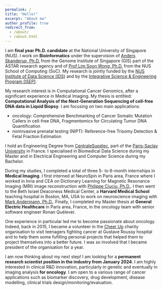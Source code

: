 ```yaml
---
permalink: /
title: "Hello!"
excerpt: "About me"
author_profile: true
redirect_from: 
  - /about/
  - /about.html
---
```


I am **final year Ph.D. candidate** at the National University of Singapore (NUS). I work on **Bioinformatics** under the supervision of [Anders Skanderup, Ph.D.](https://www.skandlab.org/) from the Genome Institute of Singapore (GIS) part of the ASTAR research agency and of [Prof Lim Soon Wong, Ph.D.](https://www.comp.nus.edu.sg/cs/bio/wongls/) from the NUS School of Computing (SoC). My research is jointly funded by the [NUS Institute of Data Science (IDS)](https://ids.nus.edu.sg) and by the [Integrative Science & Engineering Program (ISEP)](https://isep.nus.edu.sg). 

My research interest is in Computational Cancer Genomics, after a significant experience in Medical Imaging. My thesis is entitled:
**Computational Analysis of the Next-Generation Sequencing of cell-free DNA data in Liquid Biopsy**.
I am focusing on two main applications:
- oncology: Comprehensive Benchmarking of Cancer Somatic Mutation Callers in cell-free DNA, Fragmentomics for Circulating Tumor DNA Quantification
- noninvasive prenatal testing (NIPT): Reference-free Trisomy Detection \& Fetal Fraction Estimation

I hold an Engineering Degree from [CentraleSupélec](https://www.centralesupelec.fr/en), part of the [Paris-Saclay University](https://www.universite-paris-saclay.fr/en) in France. I specialised in Biomedical Data Science during my Master and in Electrical Engineering and Computer Science during my Bachelor.

During my studies, I completed a total of three 5- to 6-month internships in **Medical Imaging**.
I first interned at NeuroSpin in Paris area, France where I worked in Inria and CEA on Dictionary Learning for Magnetic Resonance Imaging (MRI) image reconstruction with [Philippe Ciuciu, Ph.D.](https://scholar.google.com/citations?hl=en&user=X-w36z8AAAAJ&view_op=list_works). I then went to the Beth Israel Deaconess Medical Center, a **Harvard Medical School** teaching hospital in Boston, MA, USA to work on neuroscience imaging with [Mark Andermann, Ph.D.](https://www.andermannlab.com/research). Finally, I completed my Master thesis at **General Electric Healthcare** in Paris area, France, in the oncology team with senior software engineer Ronan Quélever. 

One experience in particular led me to become passionate about oncology. Indeed, back in 2015, I became a volunteer in the [Cheer Up](https://cheer-up.fr/) charity organisation to visit teenagers fighting cancer at Gustave Roussy hospital and to help them some fufilling personal projects that helped them to project themselves into a better future. I was so involved that I became president of the organisation for a year.

I am now thinking about my next step! I am looking for a **permanent research scientist position in the industry from January 2024**. I am highly interested in clinical R&D innovation, particularly in genetic and eventually in imaging analysis **for oncology**. I am open to a various range of cancer applications such as biomarker discovery, drug development, disease modelling, clinical trials design/monitoring/evaluation.


